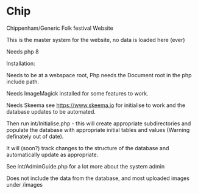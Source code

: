 # Chip
Chippenham/Generic Folk festival Website

This is the master system for the website, no data is loaded here (ever)

Needs php 8

Installation:

Needs to be at a webspace root, Php needs the Document root in the php include path.

Needs ImageMagick installed for some features to work.

Needs Skeema see https://www.skeema.io for initialise to work and the database updates to be automated.

Then run int/Initialise.php - this will create appropriate subdirectories and populate the database 
with appropriate initial tables and values (Warning definately out of date).

It will (soon?) track changes to the structure of the database and automatically update as appropriate.

See int/AdminGuide.php for a lot more about the system admin

Does not include the data from the database, and most uploaded images under /images

